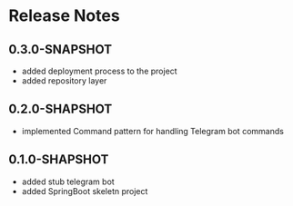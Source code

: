 # Release Notes

## 0.3.0-SNAPSHOT

* added deployment process to the project
* added repository layer

## 0.2.0-SHAPSHOT

* implemented Command pattern for handling Telegram bot commands

## 0.1.0-SHAPSHOT

* added stub telegram bot
* added SpringBoot skeletn project